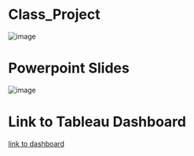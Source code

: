 # Class_Project

![image](https://user-images.githubusercontent.com/30275459/154823456-c6d3632e-19a4-4391-a5d2-84fdc1519de3.png)

# Powerpoint Slides

![image](https://user-images.githubusercontent.com/30275459/155821920-03043ce5-1407-4ac9-98ae-2ef6a866d756.png)

# Link to Tableau Dashboard
[link to dashboard](https://public.tableau.com/app/profile/michal.upchurch/viz/HICClassProject/TopHomelessPopulationbyCoC?publish=yes "link to dashboard")
